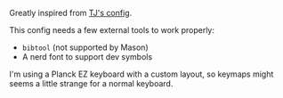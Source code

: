 Greatly inspired from [TJ's config](https://github.com/tjdevries/config.nvim).

This config needs a few external tools to work properly:

- `bibtool` (not supported by Mason)
- A nerd font to support dev symbols

I'm using a Planck EZ keyboard with a custom layout, so keymaps might seems a little strange for a normal keyboard.
